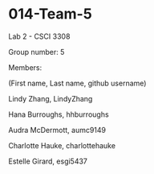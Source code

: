 # 014-Team-5
Lab 2 - CSCI 3308

Group number: 5

Members:

(First name, Last name, github username)

Lindy Zhang, LindyZhang 

Hana Burroughs, hhburroughs 

Audra McDermott, aumc9149 

Charlotte Hauke, charlottehauke 

Estelle Girard, esgi5437 
